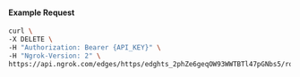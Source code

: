 <!-- Code generated for API Clients. DO NOT EDIT. -->

#### Example Request

```bash
curl \
-X DELETE \
-H "Authorization: Bearer {API_KEY}" \
-H "Ngrok-Version: 2" \
https://api.ngrok.com/edges/https/edghts_2phZe6geqOW93WWTBTl47pGNbs5/routes/edghtsrt_2phZe5GS1wcsH9Mm640PTg8MJKG/traffic_policy
```
